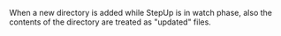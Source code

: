 When a new directory is added while StepUp is in watch phase, also the contents of the directory are treated as "updated" files.
